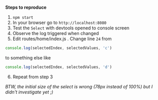 **Steps to reproduce**

1. ```npm start```
2. In your browser go to ```http://localhost:8080```
3. Test the ```Select``` with devtools opened to console screen
4. Observe the log triggered when changed
5. Edit routes/home/index.js
. Change line ```24``` from
```js
console.log(selectedIndex, selectedValues, 'c')
```
to something else like
```js
console.log(selectedIndex, selectedValues, 'd')
```
6. Repeat from step 3

*BTW, the initial size of the select is wrong (78px instead of 100%) but I didn't investigate yet ;)*
